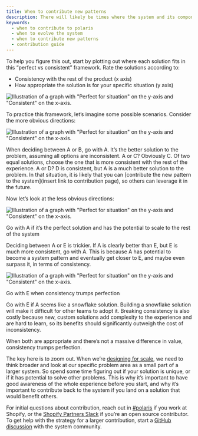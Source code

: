 ```yaml
---
title: When to contribute new patterns
description: There will likely be times where the system and its components fall short of your preferred solution. You have a decision to make — should you stay consistent with what exists, or go with the best possible solution, regardless of consistency?
keywords:
  - when to contribute to polaris
  - when to evolve the system
  - when to contribute new patterns
  - contribution guide
---
```


To help you figure this out, start by plotting out where each solution fits in this “perfect vs consistent” framework. Rate the solutions according to:

- Consistency with the rest of the product (x axis)
- How appropriate the solution is for your specific situation (y axis)

![Illustration of a graph with "Perfect for situation" on the y-axis and "Consistent" on the x-axis.](/images/contributing/when-to-contribute-new-patterns/01.png)

To practice this framework, let’s imagine some possible scenarios. Consider the more obvious directions:

![Illustration of a graph with "Perfect for situation" on the y-axis and "Consistent" on the x-axis.](/images/contributing/when-to-contribute-new-patterns/02.png)

When deciding between A or B, go with A. It’s the better solution to the problem, assuming all options are inconsistent.
A or C? Obviously C. Of two equal solutions, choose the one that is more consistent with the rest of the experience.
A or D? D is consistent, but A is a much better solution to the problem. In that situation, it is likely that you can [contribute the new pattern to the system](insert link to contribution page), so others can leverage it in the future.

Now let’s look at the less obvious directions:

![Illustration of a graph with "Perfect for situation" on the y-axis and "Consistent" on the x-axis.](/images/contributing/when-to-contribute-new-patterns/03.png)

Go with A if it’s the perfect solution and has the potential to scale to the rest of the system

Deciding between A or E is trickier. If A is clearly better than E, but E is much more consistent, go with A. This is because A has potential to become a system pattern and eventually get closer to E, and maybe even surpass it, in terms of consistency.

![Illustration of a graph with "Perfect for situation" on the y-axis and "Consistent" on the x-axis.](/images/contributing/when-to-contribute-new-patterns/04.png)

Go with E when consistency trumps perfection

Go with E if A seems like a snowflake solution. Building a snowflake solution will make it difficult for other teams to adopt it. Breaking consistency is also costly because new, custom solutions add complexity to the experience and are hard to learn, so its benefits should significantly outweigh the cost of inconsistency.

When both are appropriate and there’s not a massive difference in value, consistency trumps perfection.

The key here is to zoom out. When we’re [designing for scale](https://polaris.shopify.com/contributing/designing-with-a-system), we need to think broader and look at our specific problem area as a small part of a larger system. So spend some time figuring out if your solution is unique, or if it has potential to solve other problems. This is why it’s important to have good awareness of the whole experience before you start, and why it’s important to contribute back to the system if you land on a solution that would benefit others.

For initial questions about contribution, reach out in [#polaris](https://shopify.slack.com/archives/C4Y8N30KD) if you work at Shopify, or the [Shopify Partners Slack](http://shopifypartners.slack.com) if you’re an open source contributor. To get help with the strategy for a larger contribution, start a [GitHub discussion](https://github.com/Shopify/polaris/discussions/new) with the system community.
